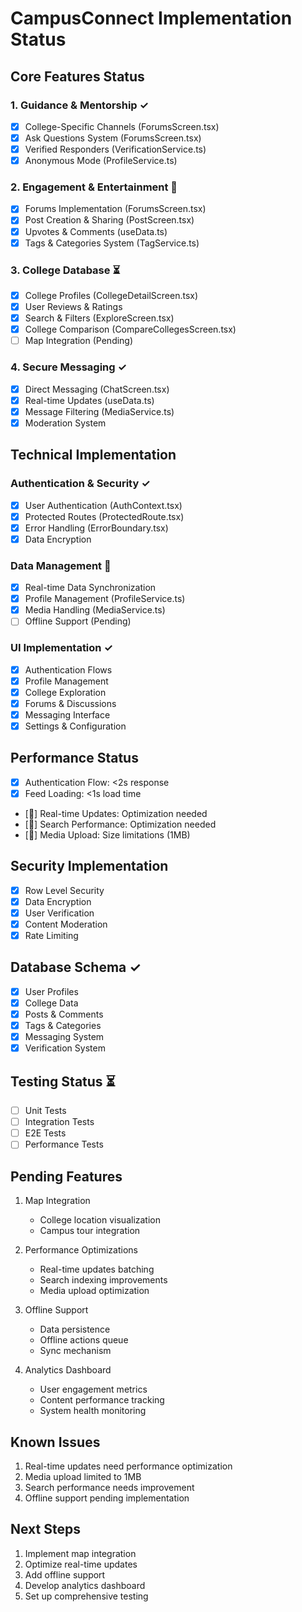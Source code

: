 
# CampusConnect Implementation Status

## Core Features Status

### 1. Guidance & Mentorship ✓
- [x] College-Specific Channels (ForumsScreen.tsx)
- [x] Ask Questions System (ForumsScreen.tsx)
- [x] Verified Responders (VerificationService.ts)
- [x] Anonymous Mode (ProfileService.ts)

### 2. Engagement & Entertainment 🚧
- [x] Forums Implementation (ForumsScreen.tsx)
- [x] Post Creation & Sharing (PostScreen.tsx)
- [x] Upvotes & Comments (useData.ts)
- [x] Tags & Categories System (TagService.ts)

### 3. College Database ⏳
- [x] College Profiles (CollegeDetailScreen.tsx)
- [x] User Reviews & Ratings
- [x] Search & Filters (ExploreScreen.tsx)
- [x] College Comparison (CompareCollegesScreen.tsx)
- [ ] Map Integration (Pending)

### 4. Secure Messaging ✓
- [x] Direct Messaging (ChatScreen.tsx)
- [x] Real-time Updates (useData.ts)
- [x] Message Filtering (MediaService.ts)
- [x] Moderation System

## Technical Implementation

### Authentication & Security ✓
- [x] User Authentication (AuthContext.tsx)
- [x] Protected Routes (ProtectedRoute.tsx)
- [x] Error Handling (ErrorBoundary.tsx)
- [x] Data Encryption

### Data Management 🚧
- [x] Real-time Data Synchronization
- [x] Profile Management (ProfileService.ts)
- [x] Media Handling (MediaService.ts)
- [ ] Offline Support (Pending)

### UI Implementation ✓
- [x] Authentication Flows
- [x] Profile Management
- [x] College Exploration
- [x] Forums & Discussions
- [x] Messaging Interface
- [x] Settings & Configuration

## Performance Status
- [x] Authentication Flow: <2s response
- [x] Feed Loading: <1s load time
- [🚧] Real-time Updates: Optimization needed
- [🚧] Search Performance: Optimization needed
- [🚧] Media Upload: Size limitations (1MB)

## Security Implementation
- [x] Row Level Security
- [x] Data Encryption
- [x] User Verification
- [x] Content Moderation
- [x] Rate Limiting

## Database Schema ✓
- [x] User Profiles
- [x] College Data
- [x] Posts & Comments
- [x] Tags & Categories
- [x] Messaging System
- [x] Verification System

## Testing Status ⏳
- [ ] Unit Tests
- [ ] Integration Tests
- [ ] E2E Tests
- [ ] Performance Tests

## Pending Features
1. Map Integration
   - College location visualization
   - Campus tour integration

2. Performance Optimizations
   - Real-time updates batching
   - Search indexing improvements
   - Media upload optimization

3. Offline Support
   - Data persistence
   - Offline actions queue
   - Sync mechanism

4. Analytics Dashboard
   - User engagement metrics
   - Content performance tracking
   - System health monitoring

## Known Issues
1. Real-time updates need performance optimization
2. Media upload limited to 1MB
3. Search performance needs improvement
4. Offline support pending implementation

## Next Steps
1. Implement map integration
2. Optimize real-time updates
3. Add offline support
4. Develop analytics dashboard
5. Set up comprehensive testing
